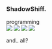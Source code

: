 ### ShadowShiff.

programming
<br><img src="https://img.shields.io/badge/Python-333132?style=for-the-badge&logo=Python&logoColor=yellow"/> <img src="https://img.shields.io/badge/HTML-333132?style=for-the-badge&logo=HTML5&logoColor=red"/> <img src="https://img.shields.io/badge/JavaScript-333132?style=for-the-badge&logo=JavaScript&logoColor=yellow"/> <img src="https://img.shields.io/badge/CSS-333132?style=for-the-badge&logo=CSS3&logoColor=blue"/>




and.. all?

